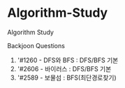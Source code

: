 # Algorithm-Study
Algorithm Study

Backjoon Questions
1. '#1260 - DFS와 BFS : DFS/BFS 기본
2. '#2606 - 바이러스 : DFS/BFS 기본
3. '#2589 - 보물섬 : BFS(최단경로찾기)